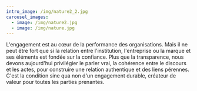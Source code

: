 ```yaml
---
intro_image: /img/nature2_2.jpg
carousel_images:
  - image: /img/nature2.jpg
  - image: /img/nature.jpg
---
```

L'engagement est au cœur de la performance des organisations. Mais il ne peut être fort que si la relation entre l'institution, l'entreprise ou la marque et ses éléments est fondée sur la confiance. Plus que la transparence, nous devons aujourd'hui privilégier le parler vrai, la cohérence entre le discours et les actes, pour construire une relation authentique et des liens pérennes. C'est la condition sine qua non d'un engagement durable, créateur de valeur pour toutes les parties prenantes.
